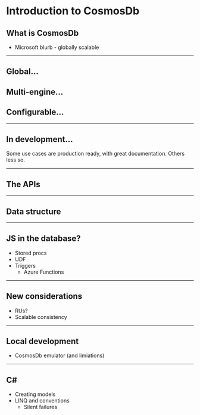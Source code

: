 # Introduction to CosmosDb

## What is CosmosDb

* Microsoft blurb - globally scalable

---

## Global...

## Multi-engine...

## Configurable...

---

## In development...

Some use cases are production ready, with great documentation. Others less so.

---

## The APIs

---

## Data structure

---

## JS in the database?

* Stored procs
* UDF
* Triggers
  * Azure Functions  

---

## New considerations

* RUs?
* Scalable consistency

---

## Local development

* CosmosDb emulator (and limiations)

---

## C#

* Creating models
* LINQ and conventions
  * Silent failures 
